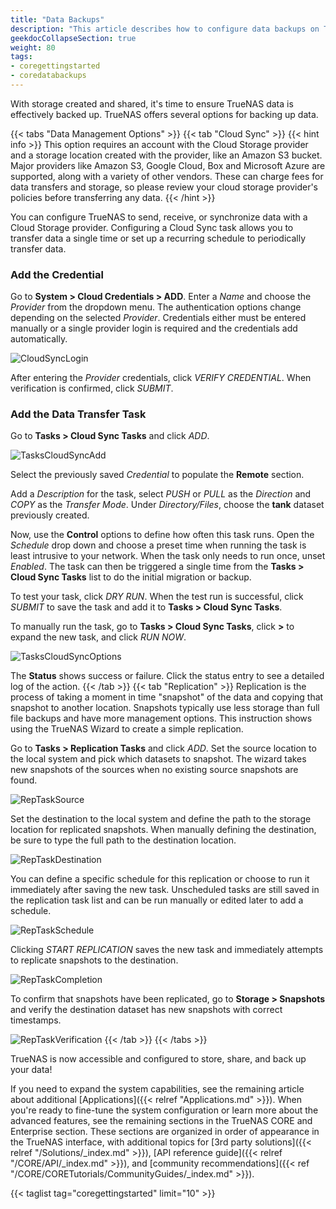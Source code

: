 ```yaml
---
title: "Data Backups"
description: "This article describes how to configure data backups on TrueNAS CORE."
geekdocCollapseSection: true
weight: 80
tags:
- coregettingstarted
- coredatabackups
---
```


With storage created and shared, it's time to ensure TrueNAS data is effectively backed up.
TrueNAS offers several options for backing up data.

{{< tabs "Data Management Options" >}}
{{< tab "Cloud Sync" >}}
{{< hint info >}}
This option requires an account with the Cloud Storage provider and a storage location created with the provider, like an Amazon S3 bucket.
Major providers like Amazon S3, Google Cloud, Box and Microsoft Azure are supported, along with a variety of other vendors.
These can charge fees for data transfers and storage, so please review your cloud storage provider's policies before transferring any data.
{{< /hint >}}

You can configure TrueNAS to send, receive, or synchronize data with a Cloud Storage provider.
Configuring a Cloud Sync task allows you to transfer data a single time or set up a recurring schedule to periodically transfer data.

### Add the Credential

Go to **System > Cloud Credentials > ADD**.
Enter a *Name* and choose the *Provider* from the dropdown menu.
The authentication options change depending on the selected *Provider*.
Credentials either must be entered manually or a single provider login is required and the credentials add automatically.

![CloudSyncLogin](/images/CORE/12.0/StoringDataCloudSyncAuth.png "Cloud Sync Authorization")

After entering the *Provider* credentials, click *VERIFY CREDENTIAL*.
When verification is confirmed, click *SUBMIT*.

### Add the Data Transfer Task

Go to **Tasks > Cloud Sync Tasks** and click *ADD*.

![TasksCloudSyncAdd](/images/CORE/12.0/TasksCloudSyncAdd.png "Creating a Cloud Sync Task")

Select the previously saved *Credential* to populate the **Remote** section.

Add a *Description* for the  task, select *PUSH* or *PULL* as the *Direction* and *COPY* as the *Transfer Mode*.
Under *Directory/Files*, choose the **tank** dataset previously created.

Now, use the **Control** options to define how often this task runs.
Open the *Schedule* drop down and choose a preset time when running the task is least intrusive to your network.
When the task only needs to run once, unset *Enabled*.
The task can then be triggered a single time from the **Tasks > Cloud Sync Tasks** list to do the initial migration or backup.

To test your task, click *DRY RUN*.
When the test run is successful, click *SUBMIT* to save the task and add it to **Tasks > Cloud Sync Tasks**.

To manually run the task, go to **Tasks > Cloud Sync Tasks**, click **>** to expand the new task, and click *RUN NOW*.

![TasksCloudSyncOptions](/images/CORE/12.0/TasksCloudSyncOptions.png "Cloud Sync Task Options")

The **Status** shows success or failure.
Click the status entry to see a detailed log of the action.
{{< /tab >}}
{{< tab "Replication" >}}
Replication is the process of taking a moment in time "snapshot" of the data and copying that snapshot to another location.
Snapshots typically use less storage than full file backups and have more management options.
This instruction shows using the TrueNAS Wizard to create a simple replication.

Go to **Tasks > Replication Tasks** and click *ADD*.
Set the source location to the local system and pick which datasets to snapshot.
The wizard takes new snapshots of the sources when no existing source snapshots are found.

![RepTaskSource](/images/CORE/12.0/StoringDataRepTaskSource.png "Rep Task Source")

Set the destination to the local system and define the path to the storage location for replicated snapshots.
When manually defining the destination, be sure to type the full path to the destination location.

![RepTaskDestination](/images/CORE/12.0/StoringDataRepTaskDestination.png "Rep Task Destination")

You can define a specific schedule for this replication or choose to run it immediately after saving the new task.
Unscheduled tasks are still saved in the replication task list and can be run manually or edited later to add a schedule.

![RepTaskSchedule](/images/CORE/12.0/StoringDataRepTaskSchedule.png "Rep Task Schedule")

Clicking *START REPLICATION* saves the new task and immediately attempts to replicate snapshots to the destination.

![RepTaskCompletion](/images/CORE/12.0/StoringDataRepTaskCompletion.png "Rep Task Completion")

To confirm that snapshots have been replicated, go to **Storage > Snapshots** and verify the destination dataset has new snapshots with correct timestamps.

![RepTaskVerification](/images/CORE/12.0/StoringDataRepTaskVerified.png "Rep Task Verification")
{{< /tab >}}
{{< /tabs >}}

TrueNAS is now accessible and configured to store, share, and back up your data!

If you need to expand the system capabilities, see the remaining article about additional [Applications]({{< relref "Applications.md" >}}).
When you're ready to fine-tune the system configuration or learn more about the advanced features, see the remaining sections in the TrueNAS CORE and Enterprise section.
These sections are organized in order of appearance in the TrueNAS interface, with additional topics for [3rd party solutions]({{< relref "/Solutions/_index.md" >}}), [API reference guide]({{< relref "/CORE/API/_index.md" >}}), and [community recommendations]({{< ref "/CORE/CORETutorials/CommunityGuides/_index.md" >}}).

{{< taglist tag="coregettingstarted" limit="10" >}}

